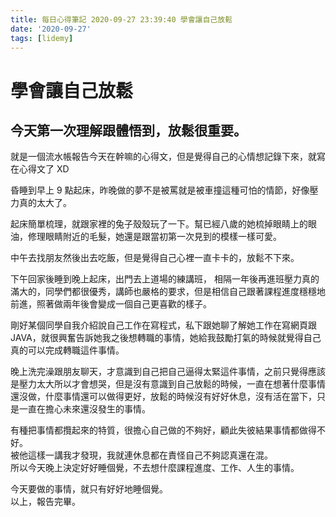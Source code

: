```yaml
---
title: 每日心得筆記 2020-09-27 23:39:40 學會讓自己放鬆
date: '2020-09-27'
tags: [lidemy]
---
```


# 學會讓自己放鬆

## 今天第一次理解跟體悟到，放鬆很重要。

就是一個流水帳報告今天在幹嘛的心得文，但是覺得自己的心情想記錄下來，就寫在心得文了 XD

昏睡到早上 9 點起床，昨晚做的夢不是被罵就是被車撞這種可怕的情節，好像壓力真的太大了。

起床簡單梳理，就跟家裡的兔子殼殼玩了一下。幫已經八歲的她梳掉眼睛上的眼油，修理眼睛附近的毛髮，她還是跟當初第一次見到的模樣一樣可愛。

中午去找朋友然後出去吃飯，但是覺得自己心裡一直卡卡的，放鬆不下來。

下午回家後睡到晚上起床，出門去上道場的練講班， 相隔一年後再進班壓力真的滿大的，同學們都很優秀，講師也嚴格的要求，但是相信自己跟著課程進度穩穩地前進，照著做兩年後會變成一個自己更喜歡的樣子。

剛好某個同學自我介紹說自己工作在寫程式，私下跟她聊了解她工作在寫網頁跟 JAVA，就很興奮告訴她我之後想轉職的事情，她給我鼓勵打氣的時候就覺得自己真的可以完成轉職這件事情。

晚上洗完澡跟朋友聊天，才意識到自己把自己逼得太緊這件事情，之前只覺得應該是壓力太大所以才會想哭，但是沒有意識到自己放鬆的時候，一直在想著什麼事情還沒做，什麼事情還可以做得更好，放鬆的時候沒有好好休息，沒有活在當下，只是一直在擔心未來還沒發生的事情。

有種把事情都攬起來的特質，很擔心自己做的不夠好，顧此失彼結果事情都做得不好。  
被他這樣一講我才發現，我就連休息都在責怪自己不夠認真還在混。  
所以今天晚上決定好好睡個覺，不去想什麼課程進度、工作、人生的事情。

今天要做的事情，就只有好好地睡個覺。  
以上，報告完畢。
